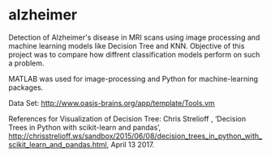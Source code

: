 # alzheimer

Detection of Alzheimer's disease in MRI scans using image processing and machine learning models like Decision Tree and KNN.
Objective of this project was to compare how diffrent classification models perform on such a problem.

MATLAB was used for image-processing and Python for machine-learning packages.

Data Set: http://www.oasis-brains.org/app/template/Tools.vm

References for Visualization of Decision Tree:
Chris Strelioff , ‘Decision Trees in Python with scikit-learn and pandas’, http://chrisstrelioff.ws/sandbox/2015/06/08/decision_trees_in_python_with_scikit_learn_and_pandas.html, April 13 2017.
